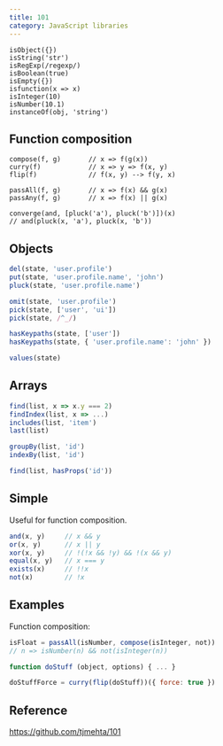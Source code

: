 ```yaml
---
title: 101
category: JavaScript libraries
---
```


```
isObject({})
isString('str')
isRegExp(/regexp/)
isBoolean(true)
isEmpty({})
isfunction(x => x)
isInteger(10)
isNumber(10.1)
instanceOf(obj, 'string')
```

## Function composition

```
compose(f, g)       // x => f(g(x))
curry(f)            // x => y => f(x, y)
flip(f)             // f(x, y) --> f(y, x)

passAll(f, g)       // x => f(x) && g(x)
passAny(f, g)       // x => f(x) || g(x)

converge(and, [pluck('a'), pluck('b')])(x)
// and(pluck(x, 'a'), pluck(x, 'b'))
```

## Objects

```js
del(state, 'user.profile')
put(state, 'user.profile.name', 'john')
pluck(state, 'user.profile.name')

omit(state, 'user.profile')
pick(state, ['user', 'ui'])
pick(state, /^_/)

hasKeypaths(state, ['user'])
hasKeypaths(state, { 'user.profile.name': 'john' })

values(state)
```

## Arrays

```js
find(list, x => x.y === 2)
findIndex(list, x => ...)
includes(list, 'item')
last(list)

groupBy(list, 'id')
indexBy(list, 'id')
```

```js
find(list, hasProps('id'))
```

## Simple

Useful for function composition.

```js
and(x, y)     // x && y
or(x, y)      // x || y
xor(x, y)     // !(!x && !y) && !(x && y)
equal(x, y)   // x === y
exists(x)     // !!x
not(x)        // !x
```

## Examples

Function composition:

```js
isFloat = passAll(isNumber, compose(isInteger, not))
// n => isNumber(n) && not(isInteger(n))
```

```js
function doStuff (object, options) { ... }

doStuffForce = curry(flip(doStuff))({ force: true })
```

## Reference

<https://github.com/tjmehta/101>
